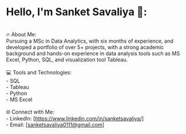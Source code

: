 # Hello, I'm Sanket Savaliya 👋:
<br>🔥 About Me:<br>Pursuing a MSc in Data Analytics, with six months of experience, and developed a portfolio of over 5+ projects, with a strong academic background and hands-on experience in data analysis tools such as MS Excel, Python, SQL, and visualization tool Tableau.<br><br>💻 Tools and Technologies:<br>- SQL<br>- Tableau<br>- Python<br>- MS Excel<br><br>🌐 Connect with Me:<br>- LinkedIn: [https://www.linkedin.com/in/sanketsavaliya/]<br>- Email: [sanketsavaliya0111@gmail.com]

